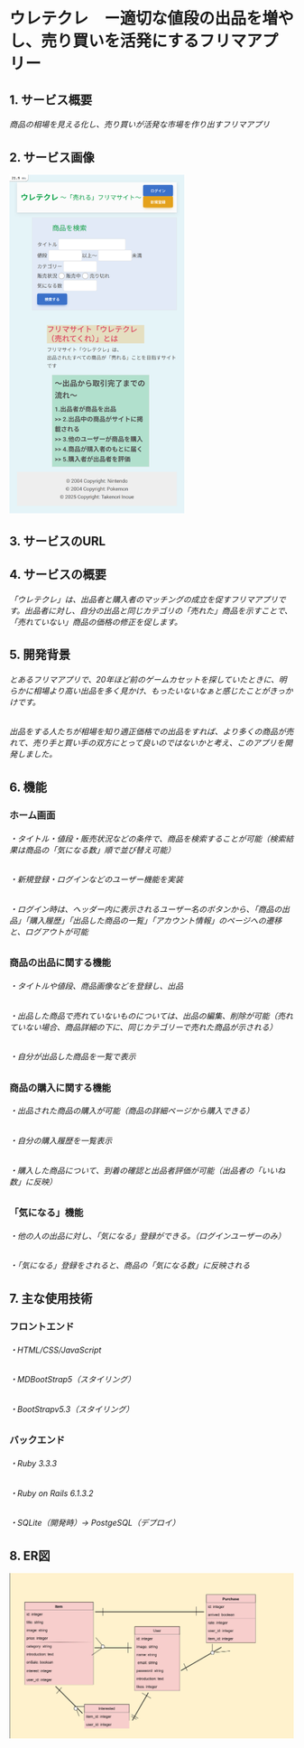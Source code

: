 # ウレテクレ　ー適切な値段の出品を増やし、売り買いを活発にするフリマアプリー

## 1. サービス概要

###### 商品の相場を見える化し、売り買いが活発な市場を作り出すフリマアプリ

## 2. サービス画像
<img src="https://github.com/take594/market_app/raw/main/app/assets/images/readme_image.png" height="600px">

## 3. サービスのURL


## 4. サービスの概要

###### 「ウレテクレ」は、出品者と購入者のマッチングの成立を促すフリマアプリです。出品者に対し、自分の出品と同じカテゴリの「売れた」商品を示すことで、「売れていない」商品の価格の修正を促します。

## 5. 開発背景

###### とあるフリマアプリで、20年ほど前のゲームカセットを探していたときに、明らかに相場より高い出品を多く見かけ、もったいないなぁと感じたことがきっかけです。

###### 出品をする人たちが相場を知り適正価格での出品をすれば、より多くの商品が売れて、売り手と買い手の双方にとって良いのではないかと考え、このアプリを開発しました。

## 6. 機能

### ホーム画面

###### ・タイトル・値段・販売状況などの条件で、商品を検索することが可能（検索結果は商品の「気になる数」順で並び替え可能）

###### ・新規登録・ログインなどのユーザー機能を実装

###### ・ログイン時は、ヘッダー内に表示されるユーザー名のボタンから、「商品の出品」「購入履歴」「出品した商品の一覧」「アカウント情報」のページへの遷移と、ログアウトが可能

### 商品の出品に関する機能

###### ・タイトルや値段、商品画像などを登録し、出品

###### ・出品した商品で売れていないものについては、出品の編集、削除が可能（売れていない場合、商品詳細の下に、同じカテゴリーで売れた商品が示される）

###### ・自分が出品した商品を一覧で表示

### 商品の購入に関する機能

###### ・出品された商品の購入が可能（商品の詳細ページから購入できる）

###### ・自分の購入履歴を一覧表示

###### ・購入した商品について、到着の確認と出品者評価が可能（出品者の「いいね数」に反映）

### 「気になる」機能

###### ・他の人の出品に対し、「気になる」登録ができる。（ログインユーザーのみ）

###### ・「気になる」登録をされると、商品の「気になる数」に反映される

## 7. 主な使用技術

### フロントエンド

###### ・HTML/CSS/JavaScript

###### ・MDBootStrap5（スタイリング）

###### ・BootStrapv5.3（スタイリング）

### バックエンド

###### ・Ruby 3.3.3

###### ・Ruby on Rails 6.1.3.2

###### ・SQLite（開発時）→ PostgeSQL（デプロイ）

## 8. ER図
![ER図](https://github.com/take594/market_app/raw/main/app/assets/images/er_image.jpg)
